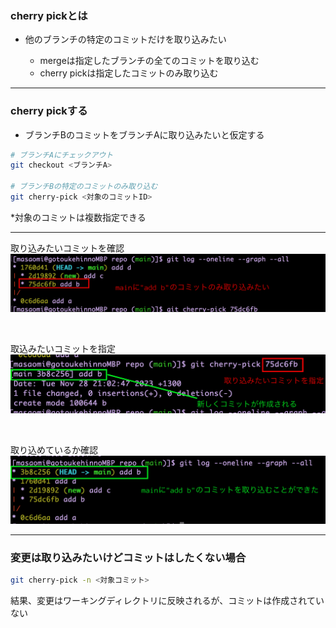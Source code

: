 ### cherry pickとは
- 他のブランチの特定のコミットだけを取り込みたい

    - mergeは指定したブランチの全てのコミットを取り込む
    - cherry pickは指定したコミットのみ取り込む

---

### cherry pickする

- ブランチBのコミットをブランチAに取り込みたいと仮定する

```bash
# ブランチAにチェックアウト
git checkout <ブランチA>　

# ブランチBの特定のコミットのみ取り込む
git cherry-pick <対象のコミットID>
```
*対象のコミットは複数指定できる

---

取り込みたいコミットを確認
<img src="./img/cherry_pick1.png" />

<br>

取込みたいコミットを指定
<img src="./img/cherry_pick2.png" />

<br>

取り込めているか確認
<img src="./img/cherry_pick3.png" />

---

### 変更は取り込みたいけどコミットはしたくない場合

```bash
git cherry-pick -n <対象コミット>
```

結果、変更はワーキングディレクトリに反映されるが、コミットは作成されていない